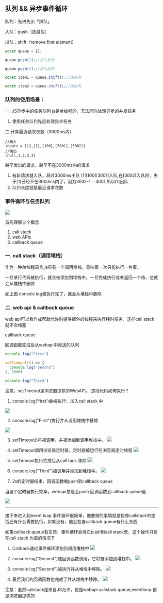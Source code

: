 ## 队列 && 异步事件循环
队列：先进先出「排队」

入队：push（放最后）

出队：shift（remove first element）

```js
const queue = [];

queue.push(1);//进入队列

queue.push(1);//进入队列

const item1 = queue.shift();//出队列

const item2 = queue.shift();//出队列

```

### 队列的使用场景：

一. JS异步中的任务队列
js是单线程的，无法同时处理异步的并发任务
1. 使用任务队列先后处理异步任务

二.计算最近请求次数（3000ms内）

```
//输入
inputs = [[],[1],[100],[3001],[3002]]
//输出
[null,1,2,3,3]
```

越早发出的请求，越早不在3000ms内的请求
1. 有新请求就入队，超过3000ms出队
[1][100][3001]入队,在[3002]入队时，由于[1]已经不在3000ms内了，因为3002-1 = 3001,所以[1]出队
2. 队列长度就是最近请求次数

### 事件循环与任务队列

![](../Images/Javascript-event-loop.png)

首先理解三个概念 
1. call stack 
2. web APIs 
3. callback queue 

### 一. call stack（调用堆栈）
作为一种单线程语言,js只有一个调用堆栈，意味着一次只能执行一件事。

一旦某行代码被执行，就会被添加到堆栈中，一旦完成执行或者返回一个值，他就会从堆栈中删除

如上图 console.log被执行完了，就会从堆栈中删除


### 二. web api & callback queue
   
web api可以看作成帮助允许时提供额外的线程来执行耗时任务，这样call stack就不会堵塞

callback queue 

回调函数完成后从webapi中推送的队列

```js
console.log("First")

setTimeout(() => {
  console.log("Second")
}, 2000)

console.log("Third")
```
注意，setTimeout是浏览器提供的WebAPI。
这段代码如何执行？

1. console.log('first')会被执行，加入call stack 中

![](../Images/Javascript-Event-Loop-Web-APIs-1.png)

2. console.log("First")执行并从调用堆栈中移除

![](../Images/Event-Loop2.png)

3. setTimeout()将被调用，并被添加到调用堆栈中。
![](../Images/Event-Loop3.png)

4. setTimeout调用浏览器定时器，定时器被运行在浏览器定时线程
![](../Images/Event-Loop4.png)

5. setTimeout执行完成后从call tack 移除
![](../Images/Event-Loop5.png)

6. console.log("Third")被调用并添加到堆栈中。
![](../Images/Event-Loop6.png)

7. 2s的定时器结束，回调函数被push到callback queue

当这个定时器执行完毕，webapi总是会push 回调函数到callback queue里

![](../Images/Event-Loop7.png)


---
接下来进入到event loop
事件循环很简单，他要做的事情就是检查callstack中是否还有什么需要执行，如果没有，他会检查callback queue有什么东西

如果callback queue有东西，事件循环会将它push到call stack里，这个操作只有在call stack 为空的情况下

1. Callback通过事件循环添加到调用堆栈中
![](../Images/Event-Loop8.png)

9. console.log("Second")被回调函数调用，它将被添加到堆栈中。
![](../Images/Event-Loop9.png)

10. console.log("Second")被执行并从堆栈中移除。
![](../Images/Event-Loop10.png)

11. 最后我们的回调函数也完成了并从堆栈中移除。
![](../Images/Event-Loop11.png)

注意：虽然callstack是来自JS允许，但是webapi callstack queue,eventloop 都是浏览器提供的










